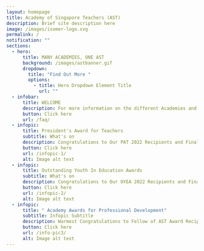```yaml
---
layout: homepage
title: Academy of Singapore Teachers (AST)
description: Brief site description here
image: /images/isomer-logo.svg
permalink: /
notification: ""
sections:
  - hero:
      title: MANY ACADEMIES, ONE AST
      background: /images/astbanner.gif
      dropdown:
        title: "Find Out More "
        options:
          - title: Hero Dropdown Element Title
            url: ""
  - infobar:
      title: WELCOME
      description: For more information on the different Academies and Language centres
      button: Click here
      url: /faq/
  - infopic:
      title: President's Award for Teachers
      subtitle: What's on
      description: Congratulations to Our PAT 2022 Recipients and Finalists!
      button: Click here
      url: /infopic-1/
      alt: Image alt text
  - infopic:
      title: Outstanding Youth In Education Awards
      subtitle: What's on
      description: Congratulations to Our OYEA 2022 Recipients and Finalists!
      button: Click here
      url: /infopic-2/
      alt: Image alt text
  - infopic:
      title: " Academy Awards for Professional Development"
      subtitle: Infopic Subtitle
      description: Warmest Congratulations to Fellow of AST Award Recipients!
      button: Click here
      url: /info-pic3/
      alt: Image alt text
---
```

